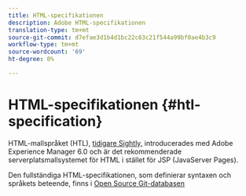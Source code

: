 ```yaml
---
title: HTML-specifikationen
description: Adobe HTML-specifikationen
translation-type: tm+mt
source-git-commit: d7efae3d1b4d1bc22c63c21f544a99bf0ae4b3c9
workflow-type: tm+mt
source-wordcount: '69'
ht-degree: 0%

---
```



# HTML-specifikationen {#htl-specification}

HTML-mallspråket (HTL), [tidigare Sightly,](update.md) introducerades med Adobe Experience Manager 6.0 och är det rekommenderade serverplatsmallsystemet för HTML i stället för JSP (JavaServer Pages).

Den fullständiga HTML-specifikationen, som definierar syntaxen och språkets beteende, finns i [Open Source Git-databasen](https://github.com/adobe/htl-spec)
